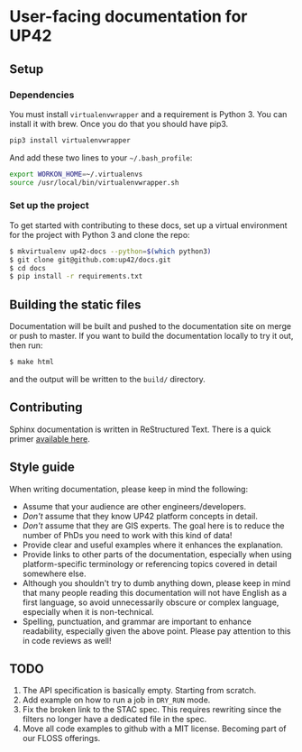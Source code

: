 # User-facing documentation for UP42

## Setup

### Dependencies

You must install `virtualenvwrapper` and a requirement is
Python 3. You can install it with brew. Once you do that you should
have pip3.

```bash
pip3 install virtualenvwrapper
```

And add these two lines to your `~/.bash_profile`:
```bash
export WORKON_HOME=~/.virtualenvs
source /usr/local/bin/virtualenvwrapper.sh
```

### Set up the project

To get started with contributing to these docs, set up a virtual environment
for the project with Python 3 and clone the repo:

```bash
$ mkvirtualenv up42-docs --python=$(which python3)
$ git clone git@github.com:up42/docs.git
$ cd docs
$ pip install -r requirements.txt
```

## Building the static files

Documentation will be built and pushed to the documentation site on merge or
push to master. If you want to build the documentation locally to try it out,
then run:
```bash
$ make html
```
and the output will be written to the `build/` directory.

## Contributing

Sphinx documentation is written in ReStructured Text. There is a quick primer
[available here](http://www.sphinx-doc.org/en/master/usage/restructuredtext/basics.html).

## Style guide

When writing documentation, please keep in mind the following:

- Assume that your audience are other engineers/developers.
- *Don't* assume that they know UP42 platform concepts in detail.
- *Don't* assume that they are GIS experts. The goal here is to reduce the number of PhDs you
  need to work with this kind of data!
- Provide clear and useful examples where it enhances the explanation.
- Provide links to other parts of the documentation, especially when using platform-specific
  terminology or referencing topics covered in detail somewhere else.
- Although you shouldn't try to dumb anything down, please keep in mind that many people
  reading this documentation will not have English as a first language, so avoid unnecessarily
  obscure or complex language, especially when it is non-technical.
- Spelling, punctuation, and grammar are important to enhance readability, especially given the
  above point. Please pay attention to this in code reviews as well!

## TODO

 1. The API specification is basically empty. Starting from scratch.
 2. Add example on how to run a job in `DRY_RUN` mode.
 3. Fix the broken link to the STAC spec. This requires rewriting
    since the filters no longer have a dedicated file in the spec.
 4. Move all code examples to github with a MIT license. Becoming part
    of our FLOSS offerings.
